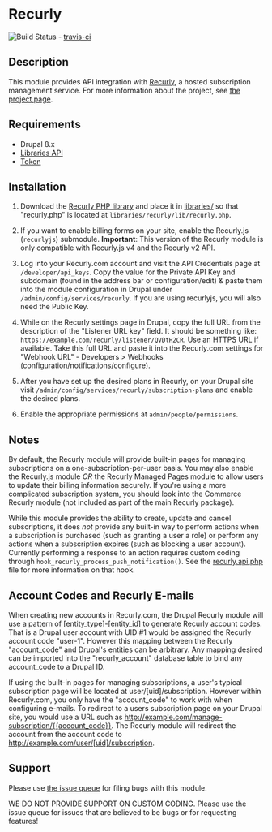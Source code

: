 # Recurly
![Build Status](https://travis-ci.org/ChromaticHQ/recurly.svg?branch=8.x-1.x) -
[travis-ci](https://travis-ci.org/ChromaticHQ/recurly)

## Description
This module provides API integration with [Recurly](https://recurly.com/), a
hosted subscription management service. For more information about the project,
see [the project page](https://www.drupal.org/project/recurly).

## Requirements
* Drupal 8.x
* [Libraries API](https://www.drupal.org/project/libraries)
* [Token](https://www.drupal.org/project/token)

## Installation

1. Download the
  [Recurly PHP library](https://github.com/recurly/recurly-client-php/releases)
  and place it in [libraries/](https://www.drupal.org/node/1440066) so that
  "recurly.php" is located at `libraries/recurly/lib/recurly.php`.

2. If you want to enable billing forms on your site, enable the Recurly.js
  (`recurlyjs`) submodule. **Important**: This version of the Recurly module is
  only compatible with Recurly.js v4 and the Recurly v2 API.

3. Log into your Recurly.com account and visit the API Credentials page at
  `/developer/api_keys`. Copy the value for the Private API Key and subdomain
  (found in the address bar or configuration/edit) & paste them into the module
  configuration in Drupal under `/admin/config/services/recurly`. If you are
  using recurlyjs, you will also need the Public Key.

4. While on the Recurly settings page in Drupal, copy the full URL from the
  description of  the "Listener URL key" field. It should be something like:
  `https://example.com/recurly/listener/QVDtH2CR`. Use an HTTPS URL if
  available. Take this full URL and paste it into the Recurly.com settings for
  "Webhook URL" - Developers > Webhooks (configuration/notifications/configure).

5. After you have set up the desired plans in Recurly, on your Drupal site visit
  `/admin/config/services/recurly/subscription-plans` and enable the desired
  plans.

6. Enable the appropriate permissions at `admin/people/permissions`.

## Notes
By default, the Recurly module will provide built-in pages for managing
subscriptions on a one-subscription-per-user basis. You may also enable the
Recurly.js module *OR* the Recurly Managed Pages module to allow users to update
their billing information securely. If you're using a more complicated
subscription system, you should look into the Commerce Recurly module (not
included as part of the main Recurly package).

While this module provides the ability to create, update and cancel
subscriptions, it does *not* provide any built-in way to perform actions when
a subscription is purchased (such as granting a user a role) or perform any
actions when a subscription expires (such as blocking a user account). Currently
performing a response to an action requires custom coding through
`hook_recurly_process_push_notification()`. See the
[recurly.api.php](http://cgit.drupalcode.org/recurly/tree/recurly.api.php?) file
for more information on that hook.

## Account Codes and Recurly E-mails
When creating new accounts in Recurly.com, the Drupal Recurly module will use
a pattern of [entity_type]-[entity_id] to generate Recurly account codes. That
is a Drupal user account with UID #1 would be assigned the Recurly account code
"user-1". However this mapping between the Recurly "account_code" and Drupal's
entities can be arbitrary. Any mapping desired can be imported into the
"recurly_account" database table to bind any account_code to a Drupal ID.

If using the built-in pages for managing subscriptions, a user's typical
subscription page will be located at user/[uid]/subscription. However within
Recurly.com, you only have the "account_code" to work with when configuring
e-mails. To redirect to a users subscription page on your Drupal site, you
would use a URL such as http://example.com/manage-subscription/{{account_code}}.
The Recurly module will redirect the account from the account code to
http://example.com/user/[uid]/subscription.

## Support
Please use
[the issue queue](http://drupal.org/project/issues/recurly?categories=All) for
filing bugs with this module.

WE DO NOT PROVIDE SUPPORT ON CUSTOM CODING. Please use the issue queue for
issues that are believed to be bugs or for requesting features!
